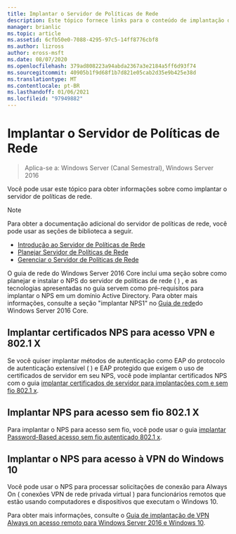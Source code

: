 ```yaml
---
title: Implantar o Servidor de Políticas de Rede
description: Este tópico fornece links para o conteúdo de implantação do servidor de políticas de rede para o Windows Server 2016 e inclui links para diretrizes adicionais sobre o NPS.
manager: brianlic
ms.topic: article
ms.assetid: 6cfb50e0-7088-4295-97c5-14ff8776cbf8
ms.author: lizross
author: eross-msft
ms.date: 08/07/2020
ms.openlocfilehash: 379ad808223a94abda2367a3e2184a5ff6d93f74
ms.sourcegitcommit: 40905b1f9d68f1b7d821e05cab2d35e9b425e38d
ms.translationtype: MT
ms.contentlocale: pt-BR
ms.lasthandoff: 01/06/2021
ms.locfileid: "97949882"
---
```

# <a name="deploy-network-policy-server"></a>Implantar o Servidor de Políticas de Rede

>Aplica-se a: Windows Server (Canal Semestral), Windows Server 2016

Você pode usar este tópico para obter informações sobre como implantar o servidor de políticas de rede.

>[!NOTE]
>Para obter a documentação adicional do servidor de políticas de rede, você pode usar as seções de biblioteca a seguir.
>- [Introdução ao Servidor de Políticas de Rede](nps-getstart-top.md)
>- [Planejar Servidor de Políticas de Rede](nps-plan-top.md)
>- [Gerenciar o Servidor de Políticas de Rede](nps-manage-top.md)

O guia de rede do Windows Server 2016 Core inclui uma seção sobre como planejar e instalar o NPS do servidor de políticas de rede \( \) , e as tecnologias apresentadas no guia servem como pré-requisitos para implantar o NPS em um domínio Active Directory. Para obter mais informações, consulte a seção "implantar NPS1" no [Guia de rede](../../core-network-guide/core-network-guide.md#BKMK_deployNPS1)do Windows Server 2016 Core.

## <a name="deploy-nps-certificates-for-vpn-and-8021x-access"></a>Implantar certificados NPS para acesso VPN e 802.1 X

Se você quiser implantar métodos de autenticação como EAP do protocolo de autenticação extensível \( \) e EAP protegido que exigem o uso de certificados de servidor em seu NPS, você pode implantar certificados NPS com o guia [implantar certificados de servidor para implantações com e sem fio 802.1 x](../../core-network-guide/cncg/server-certs/deploy-server-certificates-for-802.1x-wired-and-wireless-deployments.md).

## <a name="deploy-nps-for-8021x-wireless-access"></a>Implantar NPS para acesso sem fio 802.1 X

Para implantar o NPS para acesso sem fio, você pode usar o guia [implantar Password-Based acesso sem fio autenticado 802.1 x](../../core-network-guide/cncg/wireless/a-deploy-8021x-wireless-access.md).

## <a name="deploy-nps-for-windows-10-vpn-access"></a>Implantar o NPS para acesso à VPN do Windows 10

Você pode usar o NPS para processar solicitações de conexão para Always On \( conexões VPN de rede privada virtual \) para funcionários remotos que estão usando computadores e dispositivos que executam o Windows 10.

Para obter mais informações, consulte o [Guia de implantação de VPN Always on acesso remoto para Windows Server 2016 e Windows 10](../../../remote/remote-access/vpn/always-on-vpn/deploy/always-on-vpn-deploy.md).